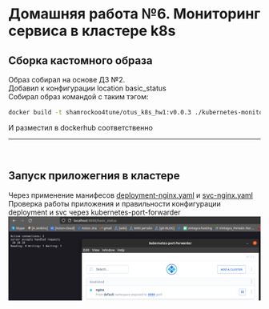 # Домашняя работа №6. Мониторинг сервиса в кластере k8s

## Сборка кастомного образа  

Образ собирал на основе ДЗ №2.  
Добавил к конфигурации location basic_status  
Собирал образ командой с таким тэгом:  
```bash
docker build -t shamrockoo4tune/otus_k8s_hw1:v0.0.3 ./kubernetes-monitoring/image/
```
И разместил в dockerhub соответственно  

---  
<br>  

## Запуск приложегния в кластере

Через применение манифесов [deployment-nginx.yaml](/kubernetes-monitoring/deployment-nginx.yaml) и [svc-nginx.yaml](/kubernetes-monitoring/svc-nginx.yaml)  
Проверка работы приложения и правильности конфигурации deployment и svc через kubernetes-port-forwarder  
![1.png placeholder](/documentation/img/hw-6/1.png)  
